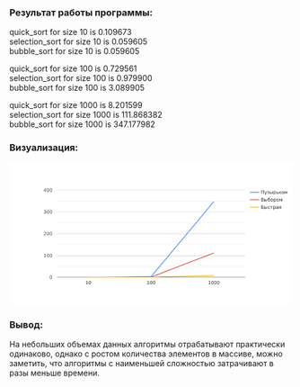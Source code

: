 ### Результат работы программы:
quick_sort for size 10 is 0.109673 \
selection_sort for size 10 is 0.059605 \
bubble_sort for size 10 is 0.059605

quick_sort for size 100 is 0.729561 \
selection_sort for size 100 is 0.979900 \
bubble_sort for size 100 is 3.089905

quick_sort for size 1000 is 8.201599 \
selection_sort for size 1000 is 111.868382 \
bubble_sort for size 1000 is 347.177982

### Визуализация:
![chart.png](chart.png)

### Вывод:
На небольших объемах данных алгоритмы отрабатывают практически одинаково, однако с ростом количества элементов в 
массиве, можно заметить, что алгоритмы с наименьшей сложностью затрачивают в разы меньше времени.
